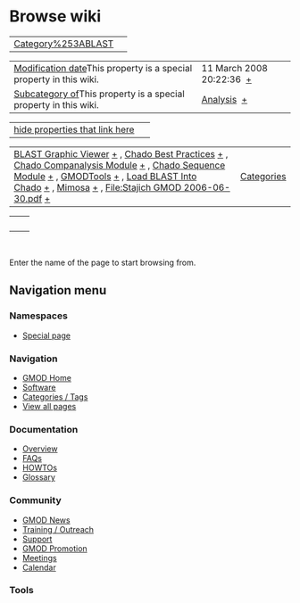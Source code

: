 



<span id="top"></span>




# <span dir="auto">Browse wiki</span>






|                                                         |     |
|---------------------------------------------------------|-----|
| [Category%253ABLAST](/wiki/Category%253ABLAST "Category%253ABLAST") |     |

|  |  |
|----|----|
| <span class="smw-highlighter" data-type="1" state="inline" data-title="Property"><span class="smwbuiltin">[Modification date](/wiki/Property:Modification_date "Property:Modification date")</span><span class="smwttcontent">This property is a special property in this wiki.</span></span> | <span class="smwb-value">11 March 2008 20:22:36  <span class="smwsearch">[+](/wiki/Special%253ASearchByProperty/Modification-20date/11-20March-202008-2020:22:36 "Special%253ASearchByProperty/Modification-20date/11-20March-202008-2020:22:36")</span></span> |
| <span class="smw-highlighter" data-type="1" state="inline" data-title="Property"><span class="smwbuiltin">[Subcategory of](/wiki/Property:Subcategory_of "Property:Subcategory of")</span><span class="smwttcontent">This property is a special property in this wiki.</span></span> | <span class="smwb-value">[Analysis](/wiki/Category%253AAnalysis "Category%253AAnalysis")  <span class="smwsearch">[+](/wiki/Special%253ASearchByProperty/Subcategory-20of/Analysis "Special%253ASearchByProperty/Subcategory-20of/Analysis")</span></span> |

<span id="smw_browse_incoming"></span>

|  |  |
|----|----|
| [hide properties that link here](/mediawiki/index.php?title=Special:Browse&offset=0&dir=out&article=Category%253ABLAST)  |  |

|  |  |
|----|----|
| <span class="smwb-ivalue">[BLAST Graphic Viewer](/wiki/BLAST_Graphic_Viewer "BLAST Graphic Viewer") <span class="smwbrowse">[+](/wiki/Special%253ABrowse/BLAST-20Graphic-20Viewer "Special%253ABrowse/BLAST-20Graphic-20Viewer")</span></span> , <span class="smwb-ivalue">[Chado Best Practices](/wiki/Chado_Best_Practices "Chado Best Practices") <span class="smwbrowse">[+](/wiki/Special%253ABrowse/Chado-20Best-20Practices "Special%253ABrowse/Chado-20Best-20Practices")</span></span> , <span class="smwb-ivalue">[Chado Companalysis Module](/wiki/Chado_Companalysis_Module "Chado Companalysis Module") <span class="smwbrowse">[+](/wiki/Special%253ABrowse/Chado-20Companalysis-20Module "Special%253ABrowse/Chado-20Companalysis-20Module")</span></span> , <span class="smwb-ivalue">[Chado Sequence Module](/wiki/Chado_Sequence_Module "Chado Sequence Module") <span class="smwbrowse">[+](/wiki/Special%253ABrowse/Chado-20Sequence-20Module "Special%253ABrowse/Chado-20Sequence-20Module")</span></span> , <span class="smwb-ivalue">[GMODTools](/wiki/GMODTools "GMODTools") <span class="smwbrowse">[+](/wiki/Special%253ABrowse/GMODTools "Special%253ABrowse/GMODTools")</span></span> , <span class="smwb-ivalue">[Load BLAST Into Chado](/wiki/Load_BLAST_Into_Chado "Load BLAST Into Chado") <span class="smwbrowse">[+](/wiki/Special%253ABrowse/Load-20BLAST-20Into-20Chado "Special%253ABrowse/Load-20BLAST-20Into-20Chado")</span></span> , <span class="smwb-ivalue">[Mimosa](/wiki/Mimosa "Mimosa") <span class="smwbrowse">[+](/wiki/Special%253ABrowse/Mimosa "Special%253ABrowse/Mimosa")</span></span> , <span class="smwb-ivalue">[File:Stajich GMOD 2006-06-30.pdf](https://raw.githubusercontent.com/GMOD/gmod.github.io/main/mediawiki/images/3/30/Stajich_GMOD_2006-06-30.pdf "File:Stajich GMOD 2006-06-30.pdf") <span class="smwbrowse">[+](/wiki/Special%253ABrowse/File:Stajich-20GMOD-202006-2D06-2D30.pdf "Special%253ABrowse/File:Stajich-20GMOD-202006-2D06-2D30.pdf")</span></span> | [Categories](/wiki/Special%253ACategories "Special%253ACategories") |

|     |     |
|-----|-----|
|     |     |

 

Enter the name of the page to start browsing from.  








## Navigation menu



### Namespaces

- <span id="ca-nstab-special">[Special
  page](/wiki/Special%253ABrowse/Category%253ABLAST "This is a special page, you cannot edit the page itself")</span>






### Navigation



- <span id="n-GMOD-Home">[GMOD Home](/wiki/Main_Page)</span>
- <span id="n-Software">[Software](/wiki/GMOD_Components)</span>
- <span id="n-Categories-.2F-Tags">[Categories /
  Tags](/wiki/Categories)</span>
- <span id="n-View-all-pages">[View all
  pages](/wiki/Special:AllPages)</span>




### Documentation



- <span id="n-Overview">[Overview](/wiki/Overview)</span>
- <span id="n-FAQs">[FAQs](/wiki/Category%253AFAQ)</span>
- <span id="n-HOWTOs">[HOWTOs](/wiki/Category%253AHOWTO)</span>
- <span id="n-Glossary">[Glossary](/wiki/Glossary)</span>




### Community



- <span id="n-GMOD-News">[GMOD News](/wiki/GMOD_News)</span>
- <span id="n-Training-.2F-Outreach">[Training /
  Outreach](/wiki/Training_and_Outreach)</span>
- <span id="n-Support">[Support](/wiki/Support)</span>
- <span id="n-GMOD-Promotion">[GMOD
  Promotion](/wiki/GMOD_Promotion)</span>
- <span id="n-Meetings">[Meetings](/wiki/Meetings)</span>
- <span id="n-Calendar">[Calendar](/wiki/Calendar)</span>




### Tools












<!-- -->




